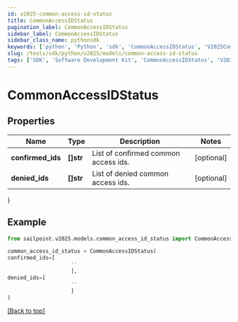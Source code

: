 ```yaml
---
id: v2025-common-access-id-status
title: CommonAccessIDStatus
pagination_label: CommonAccessIDStatus
sidebar_label: CommonAccessIDStatus
sidebar_class_name: pythonsdk
keywords: ['python', 'Python', 'sdk', 'CommonAccessIDStatus', 'V2025CommonAccessIDStatus'] 
slug: /tools/sdk/python/v2025/models/common-access-id-status
tags: ['SDK', 'Software Development Kit', 'CommonAccessIDStatus', 'V2025CommonAccessIDStatus']
---
```


# CommonAccessIDStatus


## Properties

Name | Type | Description | Notes
------------ | ------------- | ------------- | -------------
**confirmed_ids** | **[]str** | List of confirmed common access ids. | [optional] 
**denied_ids** | **[]str** | List of denied common access ids. | [optional] 
}

## Example

```python
from sailpoint.v2025.models.common_access_id_status import CommonAccessIDStatus

common_access_id_status = CommonAccessIDStatus(
confirmed_ids=[
                    ''
                    ],
denied_ids=[
                    ''
                    ]
)

```
[[Back to top]](#) 

